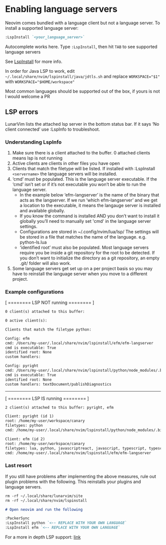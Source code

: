 # Enabling language servers

Neovim comes bundled with a language client but not a language server.
To install a supported language server:

```md
:LspInstall `<your_language_server>`
```

Autocomplete works here. Type `:LspInstall`, then hit `TAB` to see supported language servers

See [LspInstall](https://github.com/kabouzeid/nvim-lspinstall) for more
info.

In order for Java LSP to work, edit `~/.local/share/nvim/lspinstall/java/jdtls.sh` and replace `WORKSPACE="$1"` with `WORKSPACE="$HOME/workspace"`

Most common languages should be supported out of the box, if yours is
not I would welcome a PR

## LSP errors

LunarVim lists the attached lsp server in the bottom status bar. If it
says ‘No client connected’ use :LspInfo to troubleshoot.

### Understanding LspInfo

1.  Make sure there is a client attached to the buffer. 0 attached
    clients means lsp is not running
2.  Active clients are clients in other files you have open
3.  Clients that match the filetype will be listed. If installed with
    :LspInstall `<servername>` the language servers will be installed.
4.  ‘cmd’ must be populated. This is the language server executable. If
    the ‘cmd’ isn’t set or if it’s not executable you won’t be able to
    run the language server.
    - In the example below ‘efm-langserver’ is the name of the binary
      that acts as the langserver. If we run ‘which efm-langserver’ and we
      get a location to the executable, it means the langauge server is
      installed and available globally.
    - If you know the command is installed AND you don’t want to install
      it globally you’ll need to manually set 'cmd' in the language server
      settings.
    - Configurations are stored in ~/.config/nvim/lua/lsp/
      The settings will be stored in a file that matches the name of the language.
      e.g. python-ls.lua
    - ‘identified root’ must also be populated. Most
      language servers require you be inside a git repository for the root
      to be detected. If you don’t want to initialize the directory as a
      git repository, an empty .git/ folder will also work.
5.  Some language servers get set up on a per project basis so you may
    have to reinstall the language server when you move to a different
    project.

### Example configurations

[ ======== LSP NOT running ======== ]

```md
0 client(s) attached to this buffer:

0 active client(s):

Clients that match the filetype python:

Config: efm
cmd: /Users/my-user/.local/share/nvim/lspinstall/efm/efm-langserver
cmd is executable: True
identified root: None
custom handlers:

Config: pyright
cmd: /Users/my-user/.local/share/nvim/lspinstall/python/node_modules/.bin/pyright-langserver --stdio
cmd is executable: True
identified root: None
custom handlers: textDocument/publishDiagnostics
```

---

[ ======== LSP IS running ======== ]

```md
2 client(s) attached to this buffer: pyright, efm

Client: pyright (id 1)
root: /home/my-user/workspace/canary
filetypes: python
cmd: /home/my-user/.local/share/nvim/lspinstall/python/node_modules/.bin/pyright-langserver --stdio

Client: efm (id 2)
root: /home/my-user/workspace/canary
filetypes: lua, python, javascriptreact, javascript, typescript, typescriptreact, sh, html, css, json, yaml, markdown, vue
cmd: /home/my-user/.local/share/nvim/lspinstall/efm/efm-langserver
```

### Last resort

If you still have problems after implementing the above measures, rule
out plugin problems with the following. This reinstalls your plugins and
language servers.

```md
rm -rf ~/.local/share/lunarvim/site
rm -rf ~/.local/share/nvim/lspinstall

# Open neovim and run the following

:PackerSync
:LspInstall python `<-- REPLACE WITH YOUR OWN LANGUAGE`
:LspInstall efm `<-- REPLACE WITH YOUR OWN LANGUAGE`
```

For a more in depth LSP support:
[link](https://github.com/neovim/nvim-lspconfig/blob/master/doc/server_configurations.md)
